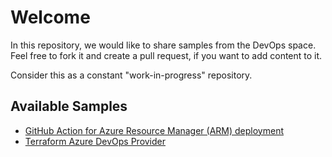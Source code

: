# Welcome

In this repository, we would like to share samples from the DevOps space. Feel free to fork it and create a pull request, if you want to add content to it.

Consider this as a constant "work-in-progress" repository.

## Available Samples

- [GitHub Action for Azure Resource Manager (ARM) deployment](./github-action-deploy-arm-template/README.md)
- [Terraform Azure DevOps Provider](./tf-devops/README.md)

